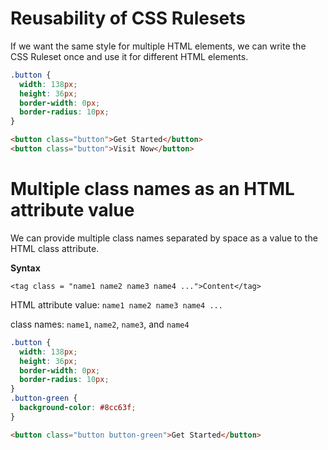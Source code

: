 # Reusability of CSS Rulesets

If we want the same style for multiple HTML elements, we can write the CSS Ruleset once and use it for different HTML elements.

```CSS
.button {
  width: 138px;
  height: 36px;
  border-width: 0px;
  border-radius: 10px;
}
```

```HTML
<button class="button">Get Started</button>
<button class="button">Visit Now</button>
```

# Multiple class names as an HTML attribute value

We can provide multiple class names separated by space as a value to the HTML class attribute.

<b>Syntax</b>

`<tag class = "name1 name2 name3 name4 ...">Content</tag>`

HTML attribute value: `name1 name2 name3 name4 ...`

class names: `name1`, `name2`, `name3`, and `name4`

```CSS
.button {
  width: 138px;
  height: 36px;
  border-width: 0px;
  border-radius: 10px;
}
.button-green {
  background-color: #8cc63f;
}
```

```HTML
<button class="button button-green">Get Started</button>
```

